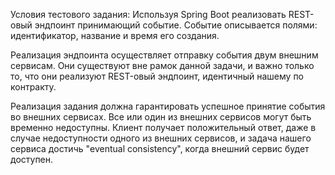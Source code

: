 Условия тестового задания:
Используя Spring Boot реализовать REST-овый эндпоинт принимающий событие. Событие описывается полями: идентификатор, название и время его создания.

Реализация эндпоинта осуществляет отправку события двум внешним сервисам. 
Они существуют вне рамок данной задачи, и важно только то, что они реализуют REST-овый эндпоинт, идентичный нашему по контракту.

Реализация задания должна гарантировать успешное принятие  события во внешних сервисах. 
Все или один из внешних сервисов могут быть временно недоступны. 
Клиент получает положительный ответ, даже в случае недоступности одного из внешних сервисов, и задача нашего сервиса достичь "eventual consistency", когда внешний сервис будет доступен.

